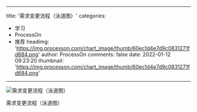 
---
title: '需求变更流程（泳道图）'
categories: 
 - 学习
 - ProcessOn
 - 推荐
headimg: 'https://img.processon.com/chart_image/thumb/60ec1d4e7d9c0831271fd684.png'
author: ProcessOn
comments: false
date: 2022-01-12 09:23:20
thumbnail: 'https://img.processon.com/chart_image/thumb/60ec1d4e7d9c0831271fd684.png'
---

<div>   
<img class="thumb" alt="需求变更流程（泳道图）" src="https://img.processon.com/chart_image/thumb/60ec1d4e7d9c0831271fd684.png" referrerpolicy="no-referrer">
<p>需求变更流程（泳道图）</p>  
</div>
            